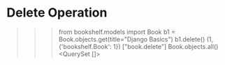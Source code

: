 # Delete Operation

>>> from bookshelf.models import Book
>>> b1 = Book.objects.get(title="Django Basics")
>>> b1.delete()
(1, {'bookshelf.Book': 1})
["book.delete"]
>>> Book.objects.all()
<QuerySet []>
